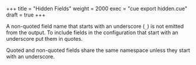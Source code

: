+++
title = "Hidden Fields"
weight = 2000
exec = "cue export hidden.cue"
draft = true
+++

A non-quoted field name that starts with an underscore (`_`) is not
emitted from the output.
To include fields in the configuration that start with an underscore
put them in quotes.

Quoted and non-quoted fields share the same namespace unless they start
with an underscore.

